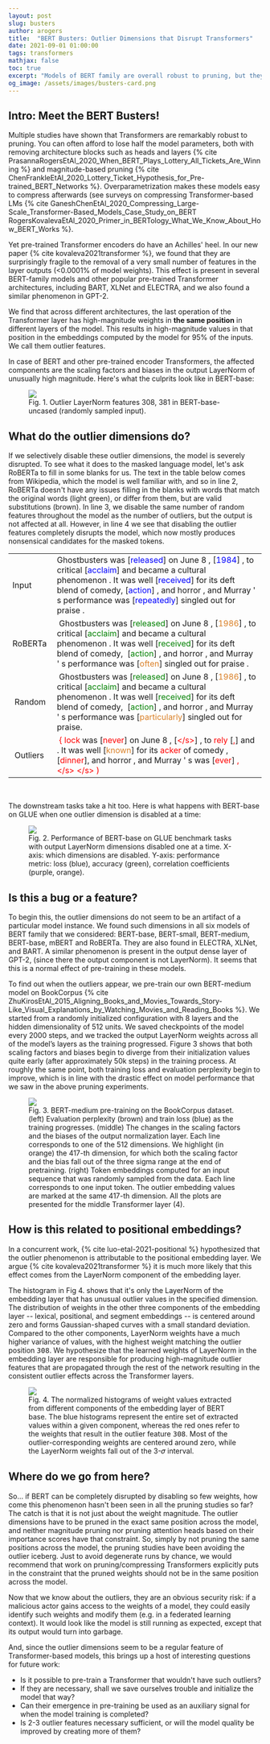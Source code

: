 ```yaml
---
layout: post
slug: busters
author: arogers
title:  "BERT Busters: Outlier Dimensions that Disrupt Transformers"
date: 2021-09-01 01:00:00
tags: transformers 
mathjax: false
toc: true
excerpt: "Models of BERT family are overall robust to pruning, but they have an Achilles heel: the outlier dimensions, without which the quality of the model drops significantly."
og_image: /assets/images/busters-card.png
---
```


## Intro: Meet the BERT Busters!

Multiple studies have shown that Transformers are remarkably robust to pruning. You can often afford to lose half the model parameters, both with removing architecture blocks such as heads and layers {% cite PrasannaRogersEtAl_2020_When_BERT_Plays_Lottery_All_Tickets_Are_Winning %} and magnitude-based pruning {% cite ChenFrankleEtAl_2020_Lottery_Ticket_Hypothesis_for_Pre-trained_BERT_Networks %}. Overparametrization makes these models easy to compress afterwards (see surveys on compressing Transformer-based LMs {% cite GaneshChenEtAl_2020_Compressing_Large-Scale_Transformer-Based_Models_Case_Study_on_BERT RogersKovalevaEtAl_2020_Primer_in_BERTology_What_We_Know_About_How_BERT_Works %}.

Yet pre-trained Transformer encoders do have an Achilles' heel. In our new paper  {% cite kovaleva2021transformer %}, we found that they are surprisingly fragile to the removal of a very small number of features in the layer outputs (<0.0001% of model weights). This effect is present in several BERT-family models and other popular pre-trained Transformer architectures, including BART, XLNet and ELECTRA, and we also found a similar phenomenon in GPT-2. 

We find that across different architectures, the last operation of the Transformer layer has high-magnitude weights in **the same position** in different layers of the model. This results in high-magnitude values in that position in the embeddings computed by the model for 95% of the inputs. We call them outlier features.

In case of BERT and other pre-trained encoder Transformers, the affected components are the scaling factors and biases in the output LayerNorm of unusually high magnitude. Here's what the culprits look like in BERT-base:

<figure>
	<img src="{{'/assets/images/bert-outliers.png' | relative_url }}"> 	
	<figcaption>Fig. 1. Outlier LayerNorm features 308, 381 in BERT-base-uncased (randomly sampled input). </figcaption>
</figure>



## What do the outlier dimensions do?

If we selectively disable these outlier dimensions, the model is severely disrupted. To see what it does to the masked language model, let's ask RoBERTa to fill in some blanks for us. The text in the table below comes from Wikipedia, which the model is well familiar with, and so in line 2, RoBERTa doesn't have any issues filling in the blanks with words that match the original words (light green), or differ from them, but are valid substitutions (brown). In line 3, we disable the same number of random features throughout the model as the number of outliers, but the output is not affected at all. However, in line 4 we see that disabling the outlier features completely disrupts the model, which now mostly produces nonsensical candidates for the masked tokens.

<table>
<tbody>
<tr>
<td>Input&nbsp;</td>
  <td>Ghostbusters was [<span style="color:blue;">released</span>] on June 8 , [<span style="color:blue;">1984</span>] , to critical [<span style="color:blue;">acclaim</span>] and became a cultural phenomenon . It was well [<span style="color:blue;">received</span>] for its deft blend of comedy, [<span style="color:blue;">action</span>] , and horror , and Murray ' s performance was [<span style="color:blue;">repeatedly</span>] singled out for praise .</td>
</tr>
<tr>
<td>RoBERTa&nbsp;</td>
<td>&nbsp;Ghostbusters was [<span style="color:green">released</span>] on June 8 , [<span style="color:#DA8128;">1986</span>] , to critical [<span style="color:green;">acclaim</span>] and became a cultural phenomenon . It was well [<span style="color:green;">received</span>] for its deft blend of comedy,&nbsp; [<span style="color:green;">action</span>] , and horror , and Murray ' s performance was [<span style="color:#DA8128;">often</span>] singled out for praise .</td>
</tr>
<tr>
<td>&nbsp;Random</td>
<td>&nbsp;Ghostbusters was [<span style="color:green">released</span>] on June 8 , [<span style="color:#DA8128;">1986</span>] , to critical [<span style="color:green;">acclaim</span>] and became a cultural phenomenon . It was well [<span style="color:green;">received</span>] for its deft blend of comedy,&nbsp;  [<span style="color:green;">action</span>] , and horror , and Murray ' s performance was [<span style="color:#DA8128;">particularly</span>] singled out for praise.&nbsp;</td>
</tr>
<tr>
<td>&nbsp;Outliers</td>
  <td>&nbsp;<span style="color:red;">{ lock</span> was [<span style="color:red;">never</span>] on June 8 , [<span style="color:red;">&lt;/s&gt;</span>] , to <span style="color:red;">rely</span> [<span style="color:red;">,</span>] and . It was well [<span style="color:#DA8128;">known</span>] for its <span style="color:red;">acker</span> of comedy , [<span style="color:red;">dinner</span>], and horror , and Murray ' s was [<span style="color:red;">ever</span>] <span style="color:red;">, &lt;/s&gt; &lt;/s&gt; ) </span>&nbsp;</td>
</tr>
</tbody>
</table>

<br/>

The downstream tasks take a hit too. Here is what happens with BERT-base on GLUE when one outlier dimension is disabled at a time:

<figure>
	<img src="{{'/assets/images/outliers-glue.png' | relative_url }}"> 	
	<figcaption>Fig. 2. Performance of BERT-base on GLUE benchmark tasks with output LayerNorm dimensions disabled one at a time. X-axis: which dimensions are disabled. Y-axis: performance metric: loss (blue), accuracy (green), correlation coefficients (purple, orange). </figcaption>
</figure>



## Is this a bug or a feature?

To begin this, the outlier dimensions do not seem to be an artifact of a particular model instance. We found such dimensions in all six models of BERT family that we considered: BERT-base, BERT-small, BERT-medium, BERT-base, mBERT and RoBERTa. They are also found in ELECTRA, XLNet, and BART. A similar phenomenon is present in the output dense layer of GPT-2, (since there the output component is not LayerNorm). It seems that this is a normal effect of pre-training in these models.

To find out when the outliers appear, we pre-train our own  BERT-medium model on BookCorpus {% cite ZhuKirosEtAl_2015_Aligning_Books_and_Movies_Towards_Story-Like_Visual_Explanations_by_Watching_Movies_and_Reading_Books %}. We started from a randomly initialized configuration with 8 layers and the hidden dimensionality of 512 units. We saved checkpoints of the model every 2000 steps, and we tracked the output LayerNorm weights across all of the model’s layers as the training progressed. Figure 3 shows that both scaling factors and biases begin to diverge from their initialization values quite early (after approximately 50k steps) in the training process. At roughly the same point, both training loss and evaluation perplexity begin to improve, which is in line with the drastic effect on model performance that we saw in the above pruning experiments.

<figure>
	<img src="{{'/assets/images/outliers-pretraining.png' | relative_url }}"> 	
	<figcaption>Fig. 3. BERT-medium pre-training on the BookCorpus dataset. (left) Evaluation perplexity (brown) and train loss (blue) as the training progresses. (middle) The changes in the scaling factors and the biases of the output normalization layer. Each line corresponds to one of the 512 dimensions. We highlight (in orange) the 417-th dimension, for which both the scaling factor and the bias fall out of the three sigma range at the end of pretraining. (right) Token embeddings computed for an input sequence that was randomly sampled from the data. Each line corresponds to one input token. The outlier embedding values are marked at the same 417-th dimension. All the plots are presented for the middle Transformer layer (4). </figcaption>
</figure>



## How is this related to positional embeddings?

In a concurrent work, {% cite luo-etal-2021-positional %} hypothesized that the outlier phenomenon is attributable to the positional embedding layer. We argue {% cite kovaleva2021transformer %} it is much more likely that this effect comes from the LayerNorm component of the embedding layer.

The histogram in Fig 4. shows that it's only the LayerNorm of the embedding layer that has unusual outlier values in the specified dimension. The distribution of weights in the other three components of the embedding layer -- lexical, positional, and segment embeddings -- is centered around zero and forms Gaussian-shaped curves with a small standard deviation.
Compared to the other components, LayerNorm weights have a much higher variance of values, with the highest weight matching the outlier position <tt>308</tt>. We hypothesize that the learned weights of LayerNorm in the embedding layer are responsible for producing high-magnitude outlier features that are propagated through the rest of the network resulting in the consistent outlier effects across the Transformer layers.
	 	
<figure>
	<img src="{{'/assets/images/embedding_weights_marked.png' | relative_url }}"> 	
<figcaption>Fig. 4. The normalized histograms of weight values extracted from different components of the embedding layer of BERT base. The blue histograms represent the entire set of extracted values within a given component, whereas the red ones refer to the weights that result in the outlier feature <tt>308</tt>. Most of the outlier-corresponding weights are centered around zero, while the LayerNorm weights fall out of the 3-𝜎 interval.
</figcaption>
</figure>

## Where do we go from here?

So… if BERT can be completely disrupted by disabling so few weights, how come this phenomenon hasn't been seen in all the pruning studies so far? The catch is that it is not just about the weight magnitude. The outlier dimensions have to be pruned in the exact same position across the model, and neither magnitude pruning nor pruning attention heads based on their importance scores have that constraint. So, simply by not pruning the same positions across the model, the pruning studies have been avoiding the outlier iceberg. Just to avoid degenerate runs by chance, we would recommend that work on pruning/compressing Transformers explicitly puts in the constraint that the pruned weights should not be in the same position across the model.

Now that we know about the outliers, they are an obvious security risk: if a malicious actor gains access to the weights of a model, they could easily identify such weights and modify them (e.g. in a federated learning context). It would look like the model is still running as expected, except that its output would turn into garbage. 

And, since the outlier dimensions seem to be a regular feature of Transformer-based models, this brings up a host of interesting questions for future work:

- Is it possible to pre-train a Transformer that wouldn't have such outliers?
- If they are necessary, shall we save ourselves trouble and initialize the model that way?
- Can their emergence in pre-training be used as an auxiliary signal for when the model training is completed?
- Is 2-3 outlier features necessary sufficient, or will the model quality be improved by creating more of them?





